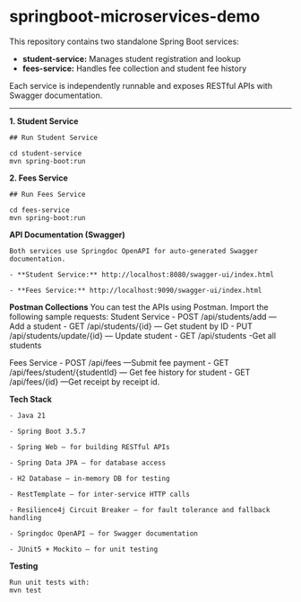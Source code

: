 # springboot-microservices-demo
This repository contains two standalone Spring Boot services:

- **student-service:** Manages student registration and lookup
- **fees-service:** Handles fee collection and student fee history

Each service is independently runnable and exposes RESTful APIs with Swagger documentation.

-----------------------
**1. Student Service**

	## Run Student Service

	cd student-service
	mvn spring-boot:run


**2. Fees Service**

	## Run Fees Service
	
	cd fees-service
	mvn spring-boot:run

	
**API Documentation (Swagger)**

	Both services use Springdoc OpenAPI for auto-generated Swagger documentation.
	
	- **Student Service:** http://localhost:8080/swagger-ui/index.html
	
	- **Fees Service:** http://localhost:9090/swagger-ui/index.html


**Postman Collections**
You can test the APIs using Postman. Import the following sample requests:
Student Service
	- POST /api/students/add — Add a student
	- GET /api/students/{id} — Get student by ID
	- PUT /api/students/update/{id} — Update student
	- GET /api/students -Get all students

Fees Service
	- POST /api/fees —Submit fee payment
	- GET /api/fees/student/{studentId} — Get fee history for student
	- GET /api/fees/{id}  —Get receipt by receipt id.
	
**Tech Stack**

	- Java 21
	
	- Spring Boot 3.5.7
	
	- Spring Web – for building RESTful APIs
	
	- Spring Data JPA – for database access
	
	- H2 Database – in-memory DB for testing
	
	- RestTemplate – for inter-service HTTP calls
	
	- Resilience4j Circuit Breaker – for fault tolerance and fallback handling
	
	- Springdoc OpenAPI – for Swagger documentation
	
	- JUnit5 + Mockito – for unit testing

**Testing**

	Run unit tests with:
	mvn test

